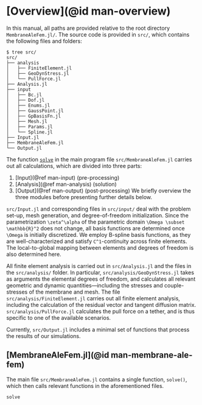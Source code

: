 # [Overview](@id man-overview)

In this manual, all paths are provided relative to the root directory
`MembraneAleFem.jl/`.
The source code is provided in `src/`, which contains the following files and
folders:
```code
$ tree src/
src/
├── analysis
│   ├── FiniteElement.jl
│   ├── GeoDynStress.jl
│   └── PullForce.jl
├── Analysis.jl
├── input
│   ├── Bc.jl
│   ├── Dof.jl
│   ├── Enums.jl
│   ├── GaussPoint.jl
│   ├── GpBasisFn.jl
│   ├── Mesh.jl
│   ├── Params.jl
│   └── Spline.jl
├── Input.jl
├── MembraneAleFem.jl
└── Output.jl
```

The function [`solve`](@ref) in the main program file `src/MembraneAleFem.jl`
carries out all calculations, which are divided into three parts:
1. [Input](@ref man-input) (pre-processing)
2. [Analysis](@ref man-analysis) (solution)
3. [Output](@ref man-output) (post-processing)
We briefly overview the three modules before presenting further details below.

`src/Input.jl` and corresponding files in `src/input/` deal with the problem
set-up, mesh generation, and degree-of-freedom initialization.
Since the parametrization ``\zeta^\alpha`` of the parametric domain
``\Omega \subset \mathbb{R}^2``
does not change, all basis functions are determined once ``\Omega`` is initially
discretized.
We employ B-spline basis functions, as they are well-characterized and satisfy
``C^1``-continuity across finite elements.
The local-to-global mapping between elements and degrees of freedom is also
determined here.

All finite element analysis is carried out in `src/Analysis.jl` and the files in
the `src/analysis/` folder.
In particular, `src/analysis/GeoDynStress.jl` takes as arguments the elemental
degrees of freedom, and calculates all relevant geometric and dynamic
quantities—including the stresses and couple-stresses of the membrane and mesh.
The file `src/analysis/FiniteElement.jl` carries out all finite element
analysis, including the calculation of the residual vector and tangent diffusion
matrix.
`src/analysis/PullForce.jl` calculates the pull force on a tether, and is thus
specific to one of the available scenarios.

Currently, `src/Output.jl` includes a minimal set of functions that process the
results of our simulations.



## [MembraneAleFem.jl](@id man-membrane-ale-fem)

The main file `src/MembraneAleFem.jl` contains a single function, `solve()`,
which then calls relevant functions in the aforementioned files.

```@docs
solve
```


